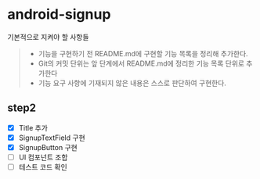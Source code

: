 # android-signup

기본적으로 지켜야 할 사항들

> - 기능을 구현하기 전 README.md에 구현할 기능 목록을 정리해 추가한다.
> - Git의 커밋 단위는 앞 단계에서 README.md에 정리한 기능 목록 단위로 추가한다
> - 기능 요구 사항에 기재되지 않은 내용은 스스로 판단하여 구현한다.

## step2

- [x] Title 추가
- [x] SignupTextField 구현
- [x] SignupButton 구현
- [ ] UI 컴포넌트 조합
- [ ] 테스트 코드 확인